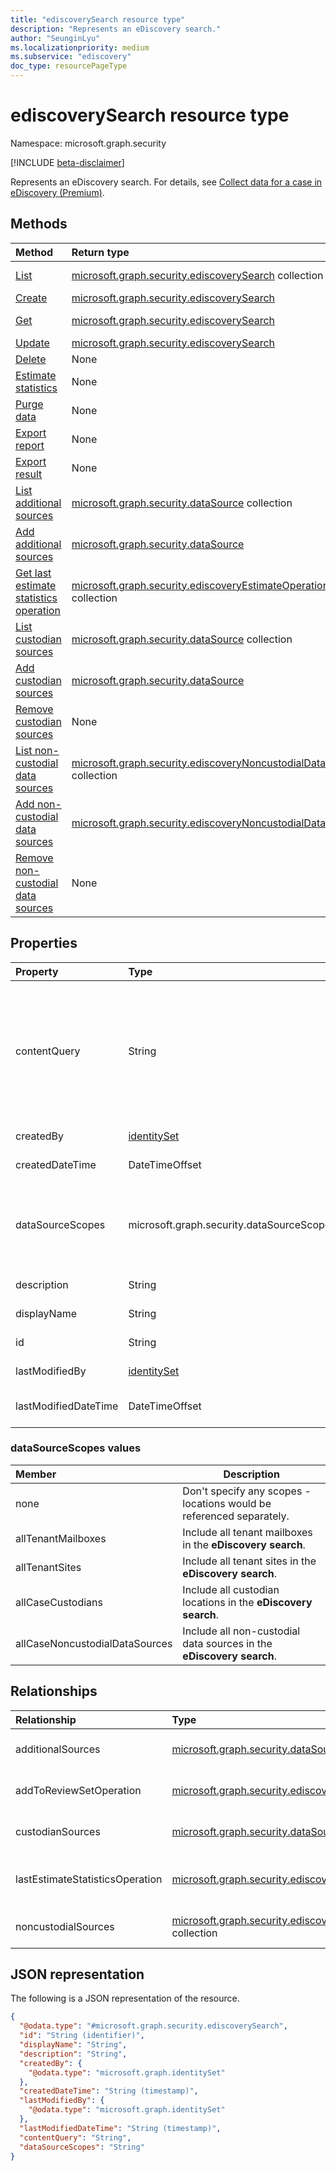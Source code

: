 ```yaml
---
title: "ediscoverySearch resource type"
description: "Represents an eDiscovery search."
author: "SeunginLyu"
ms.localizationpriority: medium
ms.subservice: "ediscovery"
doc_type: resourcePageType
---
```


# ediscoverySearch resource type

Namespace: microsoft.graph.security

[!INCLUDE [beta-disclaimer](../../includes/beta-disclaimer.md)]

Represents an eDiscovery search. For details, see [Collect data for a case in eDiscovery (Premium)](/microsoft-365/compliance/collecting-data-for-ediscovery).


## Methods
|Method|Return type|Description|
|:---|:---|:---|
|[List](../api/security-ediscoverycase-list-searches.md)|[microsoft.graph.security.ediscoverySearch](../resources/security-ediscoverysearch.md) collection|Get a list of the [ediscoverySearch](../resources/security-ediscoverysearch.md) objects and their properties.|
|[Create](../api/security-ediscoverycase-post-searches.md)|[microsoft.graph.security.ediscoverySearch](../resources/security-ediscoverysearch.md)|Create a new [ediscoverySearch](../resources/security-ediscoverysearch.md) object.|
|[Get](../api/security-ediscoverysearch-get.md)|[microsoft.graph.security.ediscoverySearch](../resources/security-ediscoverysearch.md)|Read the properties and relationships of an [ediscoverySearch](../resources/security-ediscoverysearch.md) object.|
|[Update](../api/security-ediscoverysearch-update.md)|[microsoft.graph.security.ediscoverySearch](../resources/security-ediscoverysearch.md)|Update the properties of an [ediscoverySearch](../resources/security-ediscoverysearch.md) object.|
|[Delete](../api/security-ediscoverycase-delete-searches.md)|None|Delete an [microsoft.graph.security.ediscoverySearch](../resources/security-ediscoverysearch.md) object.|
|[Estimate statistics](../api/security-ediscoverysearch-estimatestatistics.md)|None|Run an estimate statistics operation on the data contained in the eDiscovery search.|
|[Purge data](../api/security-ediscoverysearch-purgedata.md)|None|Run a purge data operation on the Teams data contained in the eDiscovery search.|
|[Export report](../api/security-ediscoverysearch-exportreport.md)|None|Export an item report from an estimated [ediscoverySearch](../resources/security-ediscoverysearch.md).|
|[Export result](../api/security-ediscoverysearch-exportresult.md)|None|Export results from an estimated [ediscoverySearch](../resources/security-ediscoverysearch.md).|
|[List additional sources](../api/security-ediscoverysearch-list-additionalsources.md)|[microsoft.graph.security.dataSource](../resources/security-datasource.md) collection|Get the list of [additional sources](../resources/security-datasource.md) associated with an [eDiscovery search](../resources/security-ediscoverysearch.md).|
|[Add additional sources](../api/security-ediscoverysearch-post-additionalsources.md)|[microsoft.graph.security.dataSource](../resources/security-datasource.md)|Create a new [additional source](../resources/security-datasource.md) associated with an [eDiscovery search](../resources/security-ediscoverysearch.md).|
|[Get last estimate statistics operation](../api/security-ediscoverysearch-list-lastestimatestatisticsoperation.md)|[microsoft.graph.security.ediscoveryEstimateOperation](../resources/security-ediscoveryestimateoperation.md) collection|Get the last [ediscoveryEstimateOperation](../resources/security-ediscoveryestimateoperation.md) objects and their properties.|
|[List custodian sources](../api/security-ediscoverysearch-list-custodiansources.md)|[microsoft.graph.security.dataSource](../resources/security-datasource.md) collection|Get the list of custodial data sources associated with an [eDiscovery search](../resources/security-ediscoverysearch.md).|
|[Add custodian sources](../api/security-ediscoverysearch-post-custodiansources.md)|[microsoft.graph.security.dataSource](../resources/security-datasource.md)|Create a new custodian source associated with an [eDiscovery search](../resources/security-ediscoverysearch.md).|
|[Remove custodian sources](../api/security-ediscoverysearch-delete-custodiansources.md)|None|Remove a [microsoft.graph.security.dataSource](../resources/security-datasource.md) object.|
|[List non-custodial data sources](../api/security-ediscoverysearch-list-noncustodialsources.md)|[microsoft.graph.security.ediscoveryNoncustodialDataSource](../resources/security-ediscoverynoncustodialdatasource.md) collection|Get the list of non-custodialSources associated with an [eDiscovery search](../resources/security-ediscoverysearch.md).|
|[Add non-custodial data sources](../api/security-ediscoverysearch-post-noncustodialsources.md)|[microsoft.graph.security.ediscoveryNoncustodialDataSource](../resources/security-ediscoverynoncustodialdatasource.md)|Create a new non-custodial source associated with an [eDiscovery search](../resources/security-ediscoverysearch.md).|
|[Remove non-custodial data sources](../api/security-ediscoverysearch-delete-noncustodialsources.md)|None|Remove an [microsoft.graph.security.ediscoveryNoncustodialDataSource](../resources/security-ediscoverynoncustodialdatasource.md) object.|

## Properties
|Property|Type|Description|
|:---|:---|:---|
|contentQuery|String|The query string in KQL (Keyword Query Language) query. For details, see [Keyword queries and search conditions for Content Search and eDiscovery](/microsoft-365/compliance/keyword-queries-and-search-conditions). You can refine searches by using fields paired with values; for example, *subject:"Quarterly Financials" AND Date>=06/01/2016 AND Date<=07/01/2016*.|
|createdBy|[identitySet](../resources/identityset.md)|The user who created the **eDiscovery search**.|
|createdDateTime|DateTimeOffset|The date and time the **eDiscovery search** was created.|
|dataSourceScopes|microsoft.graph.security.dataSourceScopes|When specified, the collection spans across a service for an entire workload. Possible values are: `none`, `allTenantMailboxes`, `allTenantSites`, `allCaseCustodians`, `allCaseNoncustodialDataSources`.|
|description|String|The description of the **eDiscovery search**.|
|displayName|String|The display name of the **eDiscovery search**.|
|id|String| The ID for the **eDiscovery search**. Read-only. |
|lastModifiedBy|[identitySet](../resources/identityset.md)|The last user who modified the **eDiscovery search**.|
|lastModifiedDateTime|DateTimeOffset|The last date and time the **eDiscovery search** was modified.|

### dataSourceScopes values

|Member|Description|
|:----|-----------|
|none|Don't specify any scopes - locations would be referenced separately.|
|allTenantMailboxes|Include all tenant mailboxes in the **eDiscovery search**.|
|allTenantSites|Include all tenant sites in the **eDiscovery search**.|
|allCaseCustodians|Include all custodian locations in the **eDiscovery search**.|
|allCaseNoncustodialDataSources|Include all non-custodial data sources in the **eDiscovery search**.|

## Relationships
|Relationship|Type|Description|
|:---|:---|:---|
|additionalSources|[microsoft.graph.security.dataSource](../resources/security-datasource.md) collection|Adds an additional source to the **eDiscovery search**.|
|addToReviewSetOperation|[microsoft.graph.security.ediscoveryAddToReviewSetOperation](../resources/security-ediscoveryaddtoreviewsetoperation.md)|Adds the results of the **eDiscovery search** to the specified **reviewSet**.|
|custodianSources|[microsoft.graph.security.dataSource](../resources/security-datasource.md) collection|**Custodian** sources that are included in the **eDiscovery search**.|
|lastEstimateStatisticsOperation|[microsoft.graph.security.ediscoveryEstimateOperation](../resources/security-ediscoveryestimateoperation.md)|The last estimate operation associated with the **eDiscovery search**.|
|noncustodialSources|[microsoft.graph.security.ediscoveryNoncustodialDataSource](../resources/security-ediscoverynoncustodialdatasource.md) collection|**noncustodialDataSource** sources that are included in the **eDiscovery search**|

## JSON representation
The following is a JSON representation of the resource.
<!-- {
  "blockType": "resource",
  "keyProperty": "id",
  "@odata.type": "microsoft.graph.security.ediscoverySearch",
  "openType": false
}
-->
``` json
{
  "@odata.type": "#microsoft.graph.security.ediscoverySearch",
  "id": "String (identifier)",
  "displayName": "String",
  "description": "String",
  "createdBy": {
    "@odata.type": "microsoft.graph.identitySet"
  },
  "createdDateTime": "String (timestamp)",
  "lastModifiedBy": {
    "@odata.type": "microsoft.graph.identitySet"
  },
  "lastModifiedDateTime": "String (timestamp)",
  "contentQuery": "String",
  "dataSourceScopes": "String"
}
```
